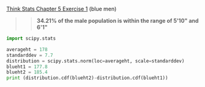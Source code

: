[Think Stats Chapter 5 Exercise 1](http://greenteapress.com/thinkstats2/html/thinkstats2006.html#toc50) (blue men)

>> **34.21% of the male population is within the range of 5'10" and 6'1"**  


```python
import scipy.stats

averageht = 178
standarddev = 7.7
distribution = scipy.stats.norm(loc=averageht, scale=standarddev)
blueht1 = 177.8
blueht2 = 185.4
print (distribution.cdf(blueht2)-distribution.cdf(blueht1))
```

